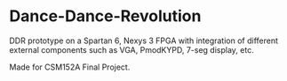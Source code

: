 # Dance-Dance-Revolution
DDR prototype on a Spartan 6, Nexys 3 FPGA with integration of different external components such as VGA, PmodKYPD, 7-seg display, etc.

Made for CSM152A Final Project.
